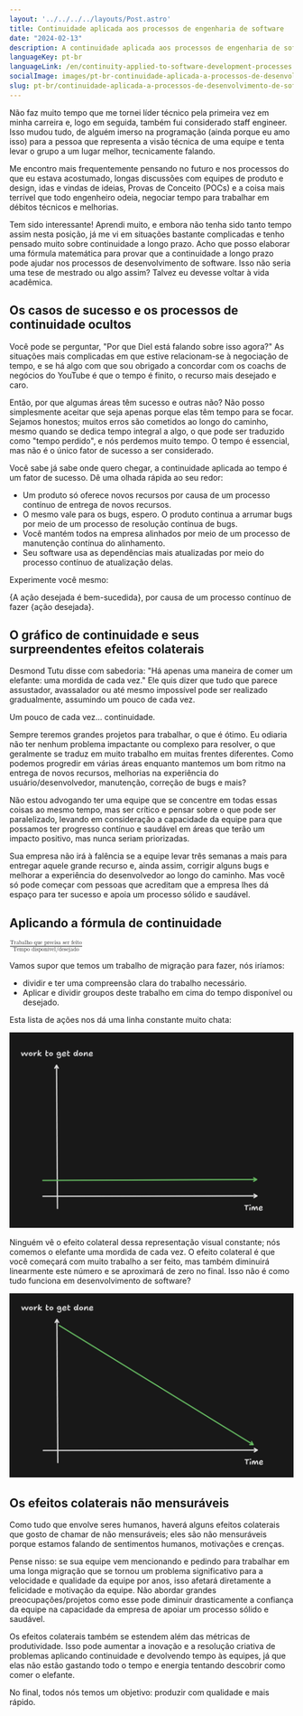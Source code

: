 ```yaml
---
layout: '../../../../layouts/Post.astro'
title: Continuidade aplicada aos processos de engenharia de software
date: "2024-02-13"
description: A continuidade aplicada aos processos de engenharia de software
languageKey: pt-br
languageLink: /en/continuity-applied-to-software-development-processes
socialImage: images/pt-br-continuidade-aplicada-a-processos-de-desenvolvimento-de-software.png
slug: pt-br/continuidade-aplicada-a-processos-de-desenvolvimento-de-software
---
```


Não faz muito tempo que me tornei líder técnico pela primeira vez em minha carreira e, logo em seguida, também fui considerado staff engineer. Isso mudou tudo, de alguém imerso na programação (ainda porque eu amo isso) para a pessoa que representa a visão técnica de uma equipe e tenta levar o grupo a um lugar melhor, tecnicamente falando.

Me encontro mais frequentemente pensando no futuro e nos processos do que eu estava acostumado, longas discussões com equipes de produto e design, idas e vindas de ideias, Provas de Conceito (POCs) e a coisa mais terrível que todo engenheiro odeia, negociar tempo para trabalhar em débitos técnicos e melhorias.

Tem sido interessante! Aprendi muito, e embora não tenha sido tanto tempo assim nesta posição, já me vi em situações bastante complicadas e tenho pensado muito sobre continuidade a longo prazo. Acho que posso elaborar uma fórmula matemática para provar que a continuidade a longo prazo pode ajudar nos processos de desenvolvimento de software. Isso não seria uma tese de mestrado ou algo assim? Talvez eu devesse voltar à vida acadêmica.

<h2 class="subtitle--separator">Os casos de sucesso e os processos de continuidade ocultos</h2>

Você pode se perguntar, "Por que Diel está falando sobre isso agora?" As situações mais complicadas em que estive relacionam-se à negociação de tempo, e se há algo com que sou obrigado a concordar com os coachs de negócios do YouTube é que o tempo é finito, o recurso mais desejado e caro.

Então, por que algumas áreas têm sucesso e outras não? Não posso simplesmente aceitar que seja apenas porque elas têm tempo para se focar. Sejamos honestos; muitos erros são cometidos ao longo do caminho, mesmo quando se dedica tempo integral a algo, o que pode ser traduzido como "tempo perdido", e nós perdemos muito tempo. O tempo é essencial, mas não é o único fator de sucesso a ser considerado.

Você sabe já sabe onde quero chegar, a continuidade aplicada ao tempo é um fator de sucesso. Dê uma olhada rápida ao seu redor:

- Um produto só oferece novos recursos por causa de um processo contínuo de entrega de novos recursos.
- O mesmo vale para os bugs, espero. O produto continua a arrumar bugs por meio de um processo de resolução contínua de bugs.
- Você mantém todos na empresa alinhados por meio de um processo de manutenção contínua do alinhamento.
- Seu software usa as dependências mais atualizadas por meio do processo contínuo de atualização delas.

Experimente você mesmo:

{A ação desejada é bem-sucedida}, por causa de um processo contínuo de fazer {ação desejada}.

<h2>O gráfico de continuidade e seus surpreendentes efeitos colaterais</h2>

Desmond Tutu disse com sabedoria: "Há apenas uma maneira de comer um elefante: uma mordida de cada vez." Ele quis dizer que tudo que parece assustador, avassalador ou até mesmo impossível pode ser realizado gradualmente, assumindo um pouco de cada vez.

Um pouco de cada vez... continuidade.

Sempre teremos grandes projetos para trabalhar, o que é ótimo. Eu odiaria não ter nenhum problema impactante ou complexo para resolver, o que geralmente se traduz em muito trabalho em muitas frentes diferentes. Como podemos progredir em várias áreas enquanto mantemos um bom ritmo na entrega de novos recursos, melhorias na experiência do usuário/desenvolvedor, manutenção, correção de bugs e mais?

Não estou advogando ter uma equipe que se concentre em todas essas coisas ao mesmo tempo, mas ser crítico e pensar sobre o que pode ser paralelizado, levando em consideração a capacidade da equipe para que possamos ter progresso contínuo e saudável em áreas que terão um impacto positivo, mas nunca seriam priorizadas.

Sua empresa não irá à falência se a equipe levar três semanas a mais para entregar aquele grande recurso e, ainda assim, corrigir alguns bugs e melhorar a experiência do desenvolvedor ao longo do caminho. Mas você só pode começar com pessoas que acreditam que a empresa lhes dá espaço para ter sucesso e apoia um processo sólido e saudável.

<h2>Aplicando a fórmula de continuidade</h2>

<math display="inline">
  <mfrac>
    <msup>
      <mi>Trabalho que precisa ser feito</mi>
    </msup>
    <mn>Tempo disponível/desejado</mn>
  </mfrac>
</math>

Vamos supor que temos um trabalho de migração para fazer, nós iríamos:

- dividir e ter uma compreensão clara do trabalho necessário.
- Aplicar e dividir groupos deste trabalho em cima do tempo disponível ou desejado.

Esta lista de ações nos dá uma linha constante muito chata:

<img src="/images/continuity-applied-to-software-development-processes/graph-1.png" alt="gráfico linear" />

Ninguém vê o efeito colateral dessa representação visual constante; nós comemos o elefante uma mordida de cada vez. O efeito colateral é que você começará com muito trabalho a ser feito, mas também diminuirá linearmente este número e se aproximará de zero no final. Isso não é como tudo funciona em desenvolvimento de software?

<img src="/images/continuity-applied-to-software-development-processes/graph-2.png" alt="gráfico linear" />


<h2>Os efeitos colaterais não mensuráveis</h2>

Como tudo que envolve seres humanos, haverá alguns efeitos colaterais que gosto de chamar de não mensuráveis; eles são não mensuráveis porque estamos falando de sentimentos humanos, motivações e crenças.

Pense nisso: se sua equipe vem mencionando e pedindo para trabalhar em uma longa migração que se tornou um problema significativo para a velocidade e qualidade da equipe por anos, isso afetará diretamente a felicidade e motivação da equipe. Não abordar grandes preocupações/projetos como esse pode diminuir drasticamente a confiança da equipe na capacidade da empresa de apoiar um processo sólido e saudável.

Os efeitos colaterais também se estendem além das métricas de produtividade. Isso pode aumentar a inovação e a resolução criativa de problemas aplicando continuidade e devolvendo tempo às equipes, já que elas não estão gastando todo o tempo e energia tentando descobrir como comer o elefante.

No final, todos nós temos um objetivo: produzir com qualidade e mais rápido.